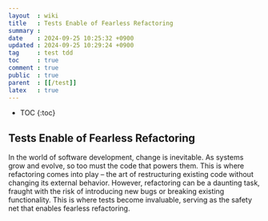 ```yaml
---
layout  : wiki
title   : Tests Enable of Fearless Refactoring
summary : 
date    : 2024-09-25 10:25:32 +0900
updated : 2024-09-25 10:29:24 +0900
tag     : test tdd
toc     : true
comment : true
public  : true
parent  : [[/test]]
latex   : true
---
```

* TOC
{:toc}

## Tests Enable of Fearless Refactoring

In the world of software development, change is inevitable. As systems grow and evolve, so too must the code that powers them. This is where refactoring comes into play – the art of restructuring existing code without changing its external behavior. However, refactoring can be a daunting task, fraught with the risk of introducing new bugs or breaking existing functionality. This is where tests become invaluable, serving as the safety net that enables fearless refactoring.
